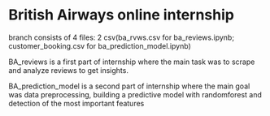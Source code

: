 # British Airways online internship

branch consists of 4 files: 2 csv(ba_rvws.csv for ba_reviews.ipynb; customer_booking.csv for ba_prediction_model.ipynb)

BA_reviews is a first part of internship where the main task was to scrape and analyze reviews to get insights.

BA_prediction_model is a second part of internship where the main goal was data preprocessing, building a predictive model with randomforest and detection of the most important features
